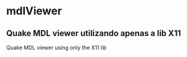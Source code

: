 # mdlViewer
Quake MDL viewer utilizando apenas a lib X11
--
Quake MDL viewer using only the X11 lib

